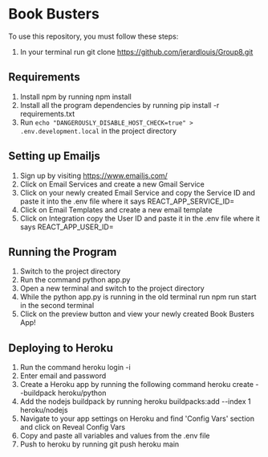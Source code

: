 # Book Busters

To use this repository, you must follow these steps: 
1. In your terminal run git clone https://github.com/jerardlouis/Group8.git

## Requirements
1. Install npm by running npm install
2. Install all the program dependencies by running pip install -r requirements.txt
3. Run  `echo "DANGEROUSLY_DISABLE_HOST_CHECK=true" > .env.development.local`  in the project directory

## Setting up Emailjs 
1. Sign up by visiting https://www.emailjs.com/
2. Click on Email Services and create a new Gmail Service
3. Click on your newly created Email Service and copy the Service ID and paste it into the .env file where it says REACT_APP_SERVICE_ID=
4. Click on Email Templates and create a new email template
5. Click on Integration copy the User ID and paste it in the .env file where it says REACT_APP_USER_ID=

## Running the Program  
1. Switch to the project directory
2. Run the command python app.py
3. Open a new terminal and switch to the project directory
4. While the python app.py is running in the old terminal run npm run start in the second terminal
5. Click on the preview button and view your newly created Book Busters App!

## Deploying to Heroku

1. Run the command heroku login -i
2. Enter email and password
3. Create a Heroku app by running the following command heroku create --buildpack heroku/python
4. Add the nodejs buildpack by running heroku buildpacks:add --index 1 heroku/nodejs
5. Navigate to your app settings on Heroku and find 'Config Vars' section and click on Reveal Config Vars
6. Copy and paste all variables and values from the .env file 
7. Push to heroku by running git push heroku main
